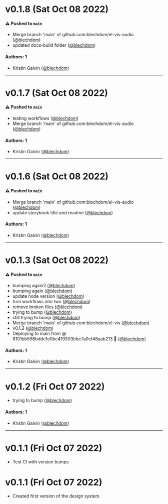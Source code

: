 # v0.1.8 (Sat Oct 08 2022)

#### ⚠️ Pushed to `main`

- Merge branch 'main' of github.com:blechdom/el-vis-audio ([@blechdom](https://github.com/blechdom))
- updated docs-build folder ([@blechdom](https://github.com/blechdom))

#### Authors: 1

- Kristin Galvin ([@blechdom](https://github.com/blechdom))

---

# v0.1.7 (Sat Oct 08 2022)

#### ⚠️ Pushed to `main`

- testing workflows ([@blechdom](https://github.com/blechdom))
- Merge branch 'main' of github.com:blechdom/el-vis-audio ([@blechdom](https://github.com/blechdom))

#### Authors: 1

- Kristin Galvin ([@blechdom](https://github.com/blechdom))

---

# v0.1.6 (Sat Oct 08 2022)

#### ⚠️ Pushed to `main`

- Merge branch 'main' of github.com:blechdom/el-vis-audio ([@blechdom](https://github.com/blechdom))
- update storybook title and readme ([@blechdom](https://github.com/blechdom))

#### Authors: 1

- Kristin Galvin ([@blechdom](https://github.com/blechdom))

---

# v0.1.3 (Sat Oct 08 2022)

#### ⚠️ Pushed to `main`

- bumping again2 ([@blechdom](https://github.com/blechdom))
- bumping again ([@blechdom](https://github.com/blechdom))
- update node version ([@blechdom](https://github.com/blechdom))
- turn workflows into two ([@blechdom](https://github.com/blechdom))
- remove broken files ([@blechdom](https://github.com/blechdom))
- trying to bump ([@blechdom](https://github.com/blechdom))
- still trying to bump ([@blechdom](https://github.com/blechdom))
- Merge branch 'main' of github.com:blechdom/el-vis ([@blechdom](https://github.com/blechdom))
- v0.1.2 ([@blechdom](https://github.com/blechdom))
- Deploying to main from @ 8101bb598bddc1e0bc419303bbc7a0cf48aab213 🚀 ([@blechdom](https://github.com/blechdom))

#### Authors: 1

- Kristin Galvin ([@blechdom](https://github.com/blechdom))

---

# v0.1.2 (Fri Oct 07 2022)

- trying to bump ([@blechdom](https://github.com/blechdom))

#### Authors: 1

- Kristin Galvin ([@blechdom](https://github.com/blechdom))

---

# v0.1.1 (Fri Oct 07 2022)

- Test CI with version bumps

# v0.1.1 (Fri Oct 07 2022)

- Created first version of the design system.
